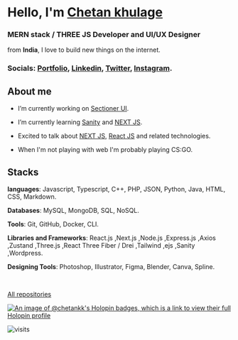 <h1>
Hello, I'm <a href="https://portfolio2023-chetan-kk.vercel.app/">Chetan khulage</a>
</h1>
<h3>
MERN stack / THREE JS Developer and UI/UX Designer
</h3>
from <b>India</b>, I love to build new things on the internet.

<br />

### Socials: [Portfolio](https://chetan-kk-portfolio2023.vercel.app), [Linkedin](https://linkedin.com/in/chetan-khulage), [Twitter](https://x.com/chetan_khulage), [Instagram](https://instagram.com/c_h_e_t_a_n__k).

## About me

- I’m currently working on [Sectioner UI](https://sectioner-ui.vercel.app/docs/introduction).

- I’m currently learning [Sanity](https://sanity.io) and [NEXT JS](https://nextjs.org).

- Excited to talk about [NEXT JS](https://nextjs.org), [React JS](https://react.dev) and related technologies.

- When I'm not playing with web I'm probably playing CS:GO.

<!-- ## holopin badges

[![An image of @chetankk's Holopin badges, which is a link to view their full Holopin profile](https://holopin.me/chetankk)](https://holopin.io/@chetankk) -->

## Stacks

**languages**: Javascript, Typescript, C++, PHP, JSON, Python, Java, HTML, CSS, Markdown. <br/>

**Databases**: MySQL, MongoDB, SQL, NoSQL. <br/>

**Tools**: Git, GitHub, Docker, CLI. <br/>

**Libraries and Frameworks**: React.js ,Next.js ,Node.js ,Express.js ,Axios ,Zustand ,Three.js ,React Three Fiber / Drei ,Tailwind ,ejs ,Sanity ,Wordpress. <br/>

**Designing Tools**: Photoshop, Illustrator, Figma, Blender, Canva, Spline.

<br/>

[All repositories](https://github.com/chetan-kk?tab=repositories)

[![An image of @chetankk's Holopin badges, which is a link to view their full Holopin profile](https://holopin.me/chetankk)](https://holopin.io/@chetankk)

![visits](https://komarev.com/ghpvc/?username=chetan-kk&label=Visitors&color=141414&style=for-the-badge&abbreviated=true)
